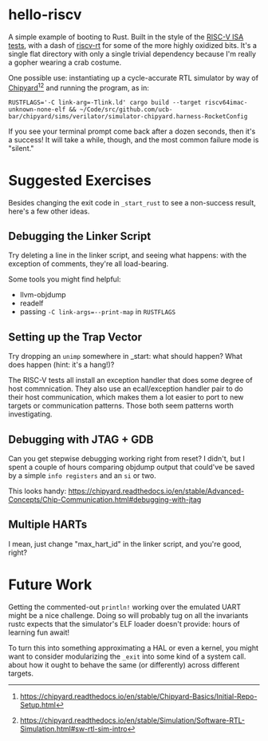 # hello-riscv

A simple example of booting to Rust. Built in the style of the [RISC-V ISA tests](https://github.com/riscv-software-src/riscv-tests), with a dash of [riscv-rt](https://github.com/rust-embedded/riscv/tree/master/riscv-rt) for some of the more highly oxidized bits. It's a single flat directory with only a single trivial dependency because I'm really a gopher wearing a crab costume.

One possible use: instantiating up a cycle-accurate RTL simulator by way of [Chipyard](https://github.com/ucb-bar/chipyard)[^chipyard-setup][^chipyard-sim] and running the program, as in:

```
RUSTFLAGS='-C link-arg=-Tlink.ld' cargo build --target riscv64imac-unknown-none-elf && ~/Code/src/github.com/ucb-bar/chipyard/sims/verilator/simulator-chipyard.harness-RocketConfig
```

If you see your terminal prompt come back after a dozen seconds, then it's a success! It will take a while, though, and the most common failure mode is "silent."

[^chipyard-setup]: https://chipyard.readthedocs.io/en/stable/Chipyard-Basics/Initial-Repo-Setup.html
[^chipyard-sim]: https://chipyard.readthedocs.io/en/stable/Simulation/Software-RTL-Simulation.html#sw-rtl-sim-intro

# Suggested Exercises

Besides changing the exit code in `_start_rust` to see a non-success result, here's a few other ideas.

## Debugging the Linker Script

Try deleting a line in the linker script, and seeing what happens: with the exception of comments, they're all load-bearing.

Some tools you might find helpful:

* llvm-objdump
* readelf
* passing `-C link-args=--print-map` in `RUSTFLAGS`


## Setting up the Trap Vector

Try dropping an `unimp` somewhere in _start: what should happen? What does happen (hint: it's a hang!)?

The RISC-V tests all install an exception handler that does some degree of host commnication. They also use an ecall/exception handler pair to do their host communication, which makes them a lot easier to port to new targets or communication patterns. Those both seem patterns worth investigating.

## Debugging with JTAG + GDB

Can you get stepwise debugging working right from reset? I didn't, but I spent a couple of hours comparing objdump output that could've be saved by a simple `info registers` and an `si` or two.

This looks handy: https://chipyard.readthedocs.io/en/stable/Advanced-Concepts/Chip-Communication.html#debugging-with-jtag

## Multiple HARTs

I mean, just change "max_hart_id" in the linker script, and you're good, right?

# Future Work

Getting the commented-out `println!` working over the emulated UART might be a nice challenge. Doing so will probably tug on all the invariants rustc expects that the simulator's ELF loader doesn't provide: hours of learning fun await!

To turn this into something approximating a HAL or even a kernel, you might want to consider modularizing the `_exit` into some kind of a system call.  about how it ought to behave the same (or differently) across different targets.
